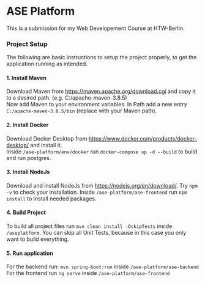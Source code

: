 # ASE Platform

This is a submission for my Web Developement Course at HTW-Berlin.


### Project Setup
The following are basic instructions to setup the project properly, to get the application running as intended.

#### 1. Install Maven
Download Maven from https://maven.apache.org/download.cgi and copy it to a desired path. (e.g. C:/apache-maven-3.8.5)
<br>
Now add Maven to your environment variables. In Path add a new entry `C:/apache-maven-3.8.5/bin` (replace with your Maven path).

#### 2. Install Docker
Download Docker Desktop from https://www.docker.com/products/docker-desktop/ and install it.<br>
Inside `/ase-platform/env/docker` run `docker-compose up -d --build` to build and run postgres.

#### 3. Install NodeJs
Download and install NodeJs from https://nodejs.org/en/download/. Try `npm -v` to check your installation.
Inside `/ase-platform/ase-frontend` run `npm install` to install needed packages.

#### 4. Build Project
To build all project files run `mvn clean install -DskipTests` inside `/aseplatform`. You can skip all Unit Tests, because in this case you only want to build everything.

#### 5. Run application
For the backend run: `mvn spring-boot:run` inside `/ase-platform/ase-backend`
For the frontend run `ng serve` inside `/ase-platform/ase-frontend`